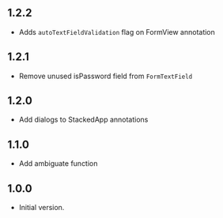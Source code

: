 ## 1.2.2
- Adds `autoTextFieldValidation` flag on FormView annotation
## 1.2.1
- Remove unused isPassword field from `FormTextField`
## 1.2.0
- Add dialogs to StackedApp annotations
## 1.1.0
- Add ambiguate function
## 1.0.0
- Initial version.
